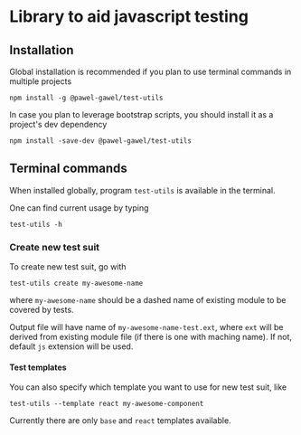 # Library to aid javascript testing

## Installation

Global installation is recommended if you plan to use terminal commands in multiple projects

```
npm install -g @pawel-gawel/test-utils
```

In case you plan to leverage bootstrap scripts, you should install it as a project's dev dependency

```
npm install -save-dev @pawel-gawel/test-utils
```

## Terminal commands

When installed globally, program `test-utils` is available in the terminal.

One can find current usage by typing 

```
test-utils -h
```

### Create new test suit

To create new test suit, go with

```
test-utils create my-awesome-name
```

where `my-awesome-name` should be a dashed name of existing module to be covered by tests.

Output file will have name of `my-awesome-name-test.ext`, where `ext` will be derived from existing module file (if there is one with maching name). If not, default `js` extension will be used.

#### Test templates

You can also specify which template you want to use for new test suit, like 

```
test-utils --template react my-awesome-component
```

Currently there are only `base` and `react` templates available.
